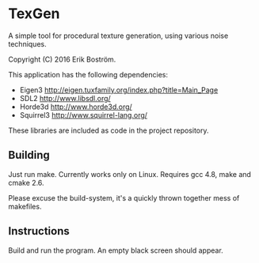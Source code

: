 # TexGen
A simple tool for procedural texture generation, using various noise techniques.

Copyright (C) 2016 Erik Boström.

This application has the following dependencies:

  - Eigen3
    http://eigen.tuxfamily.org/index.php?title=Main_Page
  - SDL2
    http://www.libsdl.org/
  - Horde3d
    http://www.horde3d.org/
  - Squirrel3
    http://www.squirrel-lang.org/

These libraries are included as code in the project repository.

## Building
Just run make. Currently works only on Linux. Requires gcc 4.8, make and cmake 2.6.

Please excuse the build-system, it's a quickly thrown together mess of makefiles.

## Instructions
Build and run the program. An empty black screen should appear.